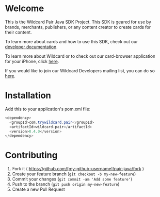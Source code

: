# Welcome

This is the Wildcard Pair Java SDK Project.  This SDK is geared for use by brands, merchants, publishers, or any content creator to create cards for their content.

To learn more about cards and how to use this SDK, check out our [developer documentation](http://trywildcard.com/docs).

To learn more about Wildcard or to check out our card-browser application for your iPhone, click [here](http://trywildcard.com).

If you would like to join our Wildcard Developers mailing list, you can do so [here](https://groups.google.com/forum/#!forum/wildcard-dev).

# Installation

Add this to your application's pom.xml file:

```java
<dependency>
  <groupId>com.trywildcard.pair</groupId>
  <artifactId>wildcard-pair</artifactId>
  <version>0.4.0</version>
</dependency>
```

# Contributing

1. Fork it ( https://github.com/[my-github-username]/pair-java/fork )
2. Create your feature branch (`git checkout -b my-new-feature`)
3. Commit your changes (`git commit -am 'Add some feature'`)
4. Push to the branch (`git push origin my-new-feature`)
5. Create a new Pull Request

